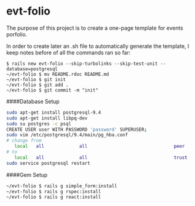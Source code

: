 # evt-folio

The purpose of this project is to create a one-page template for events porfolio.

In order to create later an .sh file to automatically generate the template, I keep notes before of all the commands ran so far:
```
$ rails new evt-folio --skip-turbolinks --skip-test-unit --database=postgresql
~/evt-folio $ mv README.rdoc README.md
~/evt-folio $ git init
~/evt-folio $ git add .
~/evt-folio $ git commit -m "init"
```

####Database Setup
```bash
sudo apt-get install postgresql-9.4
sudo apt-get install libpq-dev
sudo su postgres -c psql
CREATE USER user WITH PASSWORD 'password' SUPERUSER;
sudo vim /etc/postgresql/9.4/main/pg_hba.conf
# change from 
   local   all             all                                peer
# to
   local   all             all                                trust
sudo service postgresql restart
```

####Gem Setup
```bash
~/evt-folio $ rails g simple_form:install
~/evt-folio $ rails g rspec:install
~/evt-folio $ rails g react:install
```
